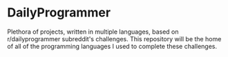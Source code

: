 # DailyProgrammer
Plethora of projects, written in multiple languages, based on r/dailyprogrammer subreddit's challenges.  This repository will be the home of all of the programming languages I used to complete these challenges.
